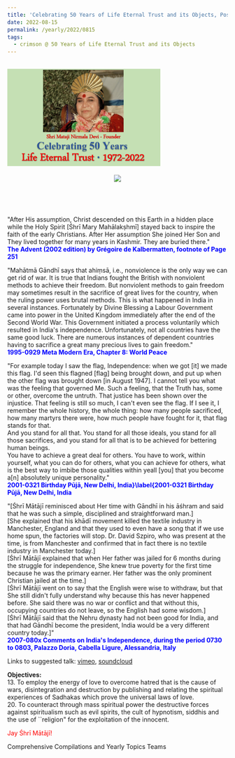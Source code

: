 ```yaml
---
title: 'Celebrating 50 Years of Life Eternal Trust and its Objects, Post 24 on the Assumption of Mother Mary and the Independence Day of India'
date: 2022-08-15
permalink: /yearly/2022/0815
tags:
  - crimson @ 50 Years of Life Eternal Trust and its Objects
---
```


<br>
<div style="text-align: left"><img src="/images/Celebrating50YearsLET.png" width="350" /></div><br>

<div style="text-align: center"><img src="/images/image998_Photo_credit_Michael Markl.jpg" /></div>

<br>
<p style="color:DarkGreen; text-align:center">
<font size="+2"><b></b><br></font>
</p>

<p>
"After His assumption, Christ descended on this Earth in a hidden place while the Holy Spirit [Śhrī Mary Mahālakṣhmī] stayed back to inspire the faith of the early Christians. After Her assumption She joined Her Son and They lived together for many years in Kashmir. They are buried there."<br>
<font color="blue"><b>The Advent (2002 edition) by Grégoire de Kalbermatten, footnote of Page 251</b></font><br>
</p>

<p>
"Mahātmā Gāndhī says that ahiṃsā, i.e., nonviolence is the only way we can get rid of war. It is true that Indians fought the British with nonviolent methods to achieve their freedom. But nonviolent methods to gain freedom may sometimes result in the sacrifice of great lives for the country, when the ruling power uses brutal methods. This is what happened in India in several instances. Fortunately by Divine Blessing a Labour Government came into power in the United Kingdom immediately after the end of the Second World War. This Government initiated a process voluntarily which resulted in India's independence. Unfortunately, not all countries have the same good luck. There are numerous instances of dependent countries having to sacrifice a great many precious lives to gain freedom."<br>
<font color="blue"><b>1995-0929 Meta Modern Era, Chapter 8: World Peace</b></font><br>
</p>

<p>
"For example today I saw the flag, Independence: when we got [it] we made this flag. I'd seen this flagned [flag] being brought down, and put up when the other flag was brought down [in August 1947]. I cannot tell you what was the feeling that governed Me. Such a feeling, that the Truth has, some or other, overcome the untruth. That justice has been shown over the injustice. That feeling is still so much, I can't even see the flag. If I see it, I remember the whole history, the whole thing: how many people sacrificed, how many martyrs there were, how much people have fought for it, that flag stands for that.<br>
And you stand for all that. You stand for all those ideals, you stand for all those sacrifices, and you stand for all that is to be achieved for bettering human beings.<br>
You have to achieve a great deal for others. You have to work, within yourself, what you can do for others, what you can achieve for others, what is the best way to imbibe those qualities within yeall [you] that you become a[n] absolutely unique personality."<br>
<font color="blue"><b>2001-0321 Birthday Pūjā, New Delhi, India}\label{2001-0321 Birthday Pūjā, New Delhi, India</b></font><br>
</p>

<p>
"[Śhrī Mātājī reminisced about Her time with Gāndhī in his āśhram and said that he was such a simple, disciplined and straightforward man.]<br> 
[She explained that his khādī movement killed the textile industry in Manchester, England and that they used to even have a song that if we use home spun, the factories will stop. Dr. David Szpiro, who was present at the time, is from Manchester and confirmed that in fact there is no textile industry in Manchester today.]<br>
[Śhrī Mātājī explained that when Her father was jailed for 6 months during the struggle for independence, She knew true poverty for the first time because he was the primary earner. Her father was the only prominent Christian jailed at the time.]<br>
[Śhrī Mātājī went on to say that the English were wise to withdraw, but that She still didn't fully understand why because this has never happened before. She said there was no war or conflict and that without this, occupying countries do not leave, so the English had some wisdom.]<br>
[Śhrī Mātājī said that the Nehru dynasty had not been good for India, and that had Gāndhī become the president, India would be a very different country today.]"<br>
<font color="blue"><b>2007-080x Comments on India's Independence, during the period 0730 to 0803, Palazzo Doria, Cabella Ligure, Alessandria, Italy</b></font><br>
</p>

Links to suggested talk: <a href="https://vimeo.com/26047803"> vimeo</a>, <a href="https://soundcloud.com/nirmala-vidya-portal/2001-0321-1"> soundcloud</a><br>

<p>
<b>Objectives:</b><br>
13. To employ the energy of love to overcome hatred that is the cause of wars, disintegration and destruction by publishing and relating the spiritual experiences of Sadhakas which prove the universal laws of love.<br>
20. To counteract through mass spiritual power the destructive forces against spiritualism such as evil spirits, the cult of hypnotism, siddhis and the use of ``religion" for the exploitation of the innocent.<br>
</p>

<p style="color:red;">Jay Śhrī Mātājī!<br></p>

<p>Comprehensive Compilations and Yearly Topics Teams</p>